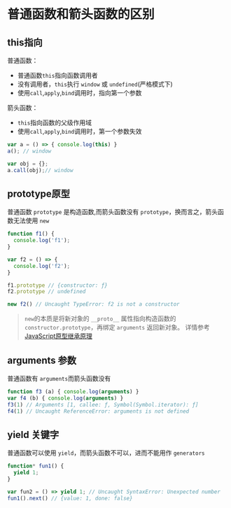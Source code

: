 # 普通函数和箭头函数的区别
## this指向
普通函数：
* 普通函数`this`指向函数调用者
* 没有调用者，`this`执行 `window` 或 `undefined`(严格模式下)
* 使用`call`,`apply`,`bind`调用时，指向第一个参数

箭头函数：
* `this`指向函数的父级作用域
* 使用`call`,`apply`,`bind`调用时，第一个参数失效

```javascript
var a = () => { console.log(this) }
a(); // window

var obj = {};
a.call(obj);// window
```

## prototype原型
普通函数 `prototype` 是构造函数,而箭头函数没有 `prototype`，换而言之，箭头函数无法使用 `new` 
```javascript
function f1() {
  console.log('f1');
}

var f2 = () => {
  console.log('f2');
}

f1.prototype // {constructor: ƒ}
f2.prototype // undefined

new f2() // Uncaught TypeError: f2 is not a constructor

```

> `new`的本质是将新对象的 `__proto__` 属性指向构造函数的 `constructor.prototype`，再绑定 `arguments` 返回新对象。
详情参考 [JavaScript原型继承原理](https://github.com/shuch/blog/issues/11#issue-598184637)

## arguments 参数
普通函数有 `arguments`而箭头函数没有

```javascript
function f3 (a) { console.log(arguments) }
var f4 (b) { console.log(arguments) }
f3(1) // Arguments [1, callee: ƒ, Symbol(Symbol.iterator): ƒ]
f4(1) // Uncaught ReferenceError: arguments is not defined
```

## yield 关键字
普通函数可以使用 `yield`，而箭头函数不可以，进而不能用作 `generators`
```javascript
function* fun1() {
  yield 1;
}

var fun2 = () => yield 1; // Uncaught SyntaxError: Unexpected number
fun1().next() // {value: 1, done: false}
```
